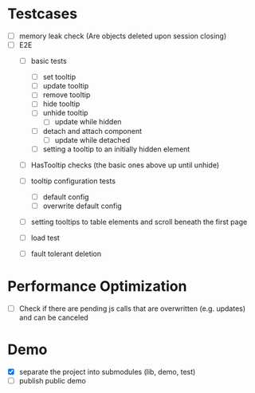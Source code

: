 # Testcases

- [ ] memory leak check (Are objects deleted upon session closing)
- [ ] E2E
  - [ ] basic tests
    - [ ] set tooltip
    - [ ] update tooltip
    - [ ] remove tooltip
    - [ ] hide tooltip
    - [ ] unhide tooltip
      - [ ] update while hidden
    - [ ] detach and attach component
      - [ ] update while detached
    - [ ] setting a tooltip to an initially hidden element
  - [ ] HasTooltip checks (the basic ones above up until unhide)
  - [ ] tooltip configuration tests
    - [ ] default config
    - [ ] overwrite default config
  - [ ] setting tooltips to table elements and scroll beneath the first page
  - [ ] load test
  - [ ] fault tolerant deletion


# Performance Optimization

- [ ] Check if there are pending js calls that are overwritten (e.g. updates) and can be canceled 


# Demo

- [x] separate the project into submodules (lib, demo, test)
- [ ] publish public demo
